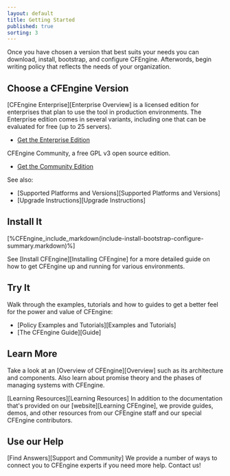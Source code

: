 ```yaml
---
layout: default
title: Getting Started 
published: true
sorting: 3
---
```


Once you have chosen a version that best suits your needs you can download, install,
bootstrap, and configure CFEngine. Afterwords, begin writing policy that
reflects the needs of your organization.

## Choose a CFEngine Version

[CFEngine Enterprise][Enterprise Overview] is a licensed edition for enterprises that plan to use the tool in production environments. The Enterprise edition comes in several variants, including one that can be evaluated for free (up to 25 servers). 

* [Get the Enterprise Edition](https://cfengine.com/evaluate-enterprise)

CFEngine Community, a free GPL v3 open source edition. 

* [Get the Community Edition](https://cfengine.com/inside/myspace)

See also: 

* [Supported Platforms and Versions][Supported Platforms and Versions]
* [Upgrade Instructions][Upgrade Instructions]

## Install It

[%CFEngine_include_markdown(include-install-bootstrap-configure-summary.markdown)%]

See [Install CFEngine][Installing CFEngine] for a more detailed guide on how to get 
CFEngine up and running for various environments.

## Try It

Walk through the examples, tutorials and how to guides to get a better 
feel for the power and value of CFEngine:

* [Policy Examples and Tutorials][Examples and Tutorials]
* [The CFEngine Guide][Guide]   

## Learn More

Take a look at an [Overview of CFEngine][Overview] such as its architecture and components. 
Also learn about promise theory and the phases of managing systems with CFEngine. 

[Learning Resources][Learning Resources] In addition to the documentation that's provided on 
our [website][Learning CFEngine], we provide guides, demos, and other resources from our CFEngine 
staff and our special CFEngine contributors. 


## Use our Help

[Find Answers][Support and Community] We provide a number of ways to connect you to CFEngine 
experts if you need more help. Contact us!